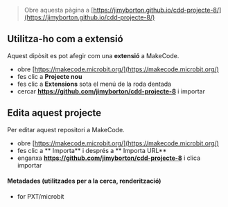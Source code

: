 
> Obre aquesta pàgina a [https://jimyborton.github.io/cdd-projecte-8/](https://jimyborton.github.io/cdd-projecte-8/)

## Utilitza-ho com a extensió

Aquest dipòsit es pot afegir com una **extensió** a MakeCode.

* obre [https://makecode.microbit.org/](https://makecode.microbit.org/)
* fes clic a **Projecte nou**
* fes clic a **Extensions** sota el menú de la roda dentada
* cercar **https://github.com/jimyborton/cdd-projecte-8** i importar

## Edita aquest projecte

Per editar aquest repositori a MakeCode.

* obre [https://makecode.microbit.org/](https://makecode.microbit.org/)
* fes clic a ** Importa** i després a ** Importa URL**
* enganxa **https://github.com/jimyborton/cdd-projecte-8** i clica importar

#### Metadades (utilitzades per a la cerca, renderització)

* for PXT/microbit
<script src="https://makecode.com/gh-pages-embed.js"></script><script>makeCodeRender("{{ site.makecode.home_url }}", "{{ site.github.owner_name }}/{{ site.github.repository_name }}");</script>
